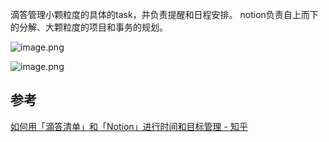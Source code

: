 

滴答管理小颗粒度的具体的task，并负责提醒和日程安排。
notion负责自上而下的分解、大颗粒度的项目和事务的规划。


![image.png](https://img.oldwinter.top/202303201918591.png)


![image.png](https://img.oldwinter.top/202303201919320.png)




## 参考
[如何用「滴答清单」和「Notion」进行时间和目标管理 - 知乎](https://zhuanlan.zhihu.com/p/131595710)

